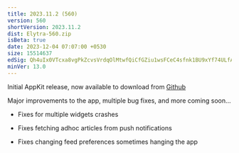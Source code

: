 ```yaml
---
title: 2023.11.2 (560)
version: 560
shortVersion: 2023.11.2
dist: Elytra-560.zip
isBeta: true
date: 2023-12-04 07:07:00 +0530
size: 15514637
edSig: Qh4uIx0VTcxa8vgPkZcvsVrdqOlMtwfQiCfGZiu1wsFCeC4sfnk1BU9xYf74ULfAhEVqQnaQVeuMWOGS3n7WDw==
minVer: 13.0
---
```


Initial AppKit release, now available to download from [Github](https://github.com/ElytraApp/Elytra/releases/latest)

Major improvements to the app, multiple bug fixes, and more coming soon...

- Fixes for multiple widgets crashes

- Fixes fetching adhoc articles from push notifications

- Fixes changing feed preferences sometimes hanging the app
